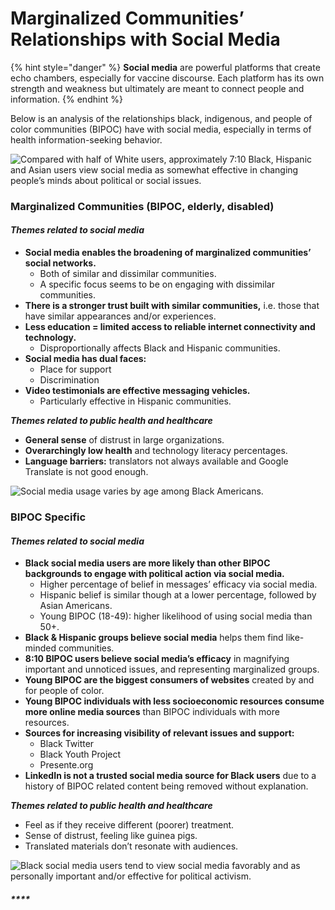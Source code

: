 # Marginalized Communities’ Relationships with Social Media

{% hint style="danger" %}
**Social media** are powerful platforms that create echo chambers, especially for vaccine discourse. Each platform has its own strength and weakness but ultimately are meant to connect people and information.
{% endhint %}

Below is an analysis of the relationships black, indigenous, and people of color communities \(BIPOC\) have with social media, especially in terms of health information-seeking behavior.

![Compared with half of White users, approximately 7:10 Black, Hispanic and Asian users view social media as somewhat effective in changing people&#x2019;s minds about political or social issues.](https://lh6.googleusercontent.com/JguCRWZrVwV23xwMU-74nAkh_NxTwrJkvwqLhL_OOOzPdd4TqcoHtgxMsIVL_o0iwWVyd0N5wH8OHsBiAivRGr4xiqE9yD_-zyUMeSQm6spDscWUIPEmTrg_qaEwcEx4NR2z2UFS)

### **Marginalized Communities \(BIPOC, elderly, disabled\)**

#### _**Themes related to social media**_

* **Social media enables the broadening of marginalized communities’ social networks.**
  * Both of similar and dissimilar communities.
  * A specific focus seems to be on engaging with dissimilar communities.
* **There is a stronger trust built with similar communities,** i.e. those that have similar appearances and/or experiences.
* **Less education = limited access to reliable internet connectivity and technology.**
  * Disproportionally affects Black and Hispanic communities.
* **Social media has dual faces:**
  * Place for support
  * Discrimination
* **Video testimonials are effective messaging vehicles.**
  * Particularly effective in Hispanic communities.

_**Themes related to public health and healthcare**_

* **General sense** of distrust in large organizations.
* **Overarchingly low health** and technology literacy percentages.
* **Language barriers:** translators not always available and Google Translate is not good enough.

![ Social media usage varies by age among Black Americans.](https://lh3.googleusercontent.com/iQSBnNq9gD6JJ0UUb0w6yq53kj8Wm6aj2cfQjyK_Ru4_4wC-urDWYW6vHJlG3QwbkJeI66C3WJBIAg_rHb0PEkAobiUwRYTtPOE7-HVaVUdLT4TT6Znd22Lcvrndkgbu1Om8X6mO)

### **BIPOC Specific**

#### _**Themes related to social media**_

* **Black social media users are more likely than other BIPOC backgrounds to engage with political action via social media.** 
  * Higher percentage of belief in messages’ efficacy via social media.
  * Hispanic belief is similar though at a lower percentage, followed by Asian Americans.
  * Young BIPOC \(18-49\): higher likelihood of using social media than 50+.
* **Black & Hispanic groups believe social media** helps them find like-minded communities.
* **8:10 BIPOC users believe social media’s efficacy** in magnifying important and unnoticed issues, and representing marginalized groups.
* **Young BIPOC are the biggest consumers of websites** created by and for people of color.
* **Young BIPOC individuals with less socioeconomic resources consume more online media sources** than BIPOC individuals with more resources.
* **Sources for increasing visibility of relevant issues and support:**
  * Black Twitter
  * Black Youth Project 
  * Presente.org
* **LinkedIn is not a trusted social media source for Black users** due to a history of BIPOC related content being removed without explanation.

_**Themes related to public health and healthcare**_

* Feel as if they receive different \(poorer\) treatment.
* Sense of distrust, feeling like guinea pigs.
* Translated materials don’t resonate with audiences.

![Black social media users tend to view social media favorably and as personally important and/or effective for political activism.](https://lh6.googleusercontent.com/S1uPrr_F7cE1FRZUgqg9tXqDCc35XKQMvxMiDGfS2SVrD1Y40ayshjmeyR6SUtQ5QdqbcWK3WB1uS_upyNRFY5wbR_nUl4i7HOaq1RJotbSCIhsJXzRSgOKaB-883UUEQtPgzkhf)

#### _\*\*\*\*_

